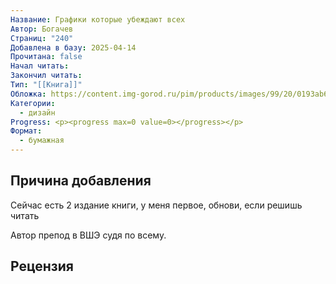 ```yaml
---
Название: Графики которые убеждают всех
Автор: Богачев
Страниц: "240"
Добавлена в базу: 2025-04-14
Прочитана: false
Начал читать: 
Закончил читать: 
Тип: "[[Книга]]"
Обложка: https://content.img-gorod.ru/pim/products/images/99/20/0193ab6f-f91d-78d9-aa21-b3871b669920.jpg?width=0&height=2400&fit=bounds
Категории:
  - дизайн
Progress: <p><progress max=0 value=0></progress></p>
Формат:
  - бумажная
---
```

## Причина добавления

Сейчас есть 2 издание книги, у меня первое, обнови, если решишь читать

Автор препод в ВШЭ судя по всему.

## Рецензия
